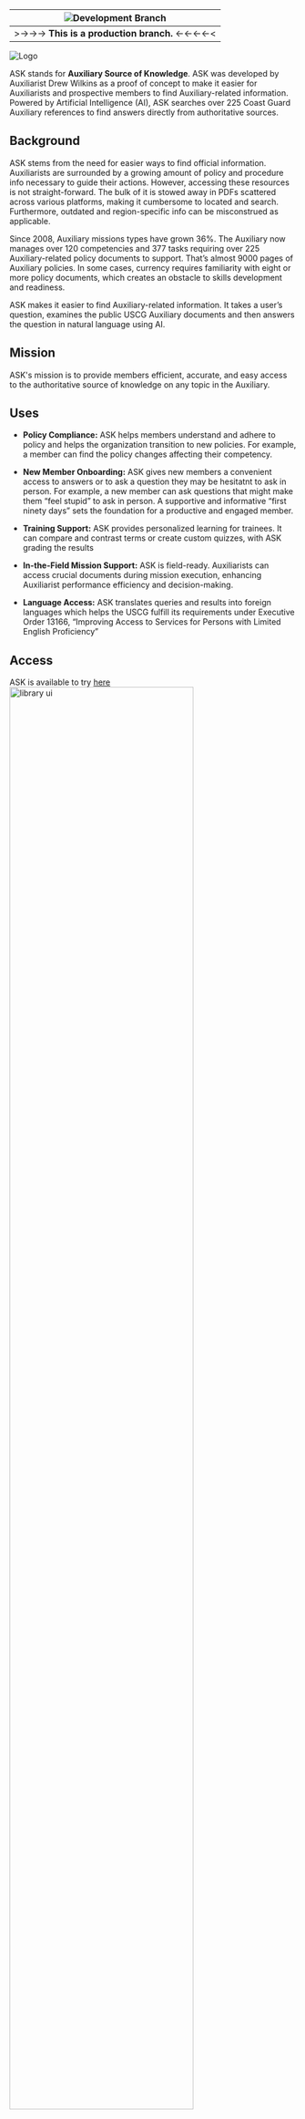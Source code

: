| ![Development Branch](https://img.shields.io/badge/branch-production-blue?style=for-the-badge) |
|---|
| >->->-> **This is a production branch.** <-<-<-<-< |


![Logo](https://raw.githubusercontent.com/drew-wks/ASK/main/images/ASK_logotype_color.png?raw=true)

ASK stands for **Auxiliary Source of Knowledge**. ASK was developed by Auxiliarist Drew Wilkins as a proof of concept to make it easier for Auxiliarists and prospective members to find Auxiliary-related information. Powered by Artificial Intelligence (AI), ASK searches over 225 Coast Guard Auxiliary references to find answers directly from authoritative sources.

## Background
ASK stems from the need for easier ways to find official information. Auxiliarists are surrounded by a growing amount of policy and procedure info necessary to guide their actions. However, accessing these resources is not straight-forward. The bulk of it is stowed away in PDFs scattered across various platforms, making it cumbersome to located and search. Furthermore, outdated and region-specific info can be misconstrued as applicable. 

Since 2008, Auxiliary missions types have grown 36%. The Auxiliary now manages over 120 competencies and 377 tasks requiring over 225 Auxiliary-related policy documents to support. That’s almost 9000 pages of Auxiliary policies. In some cases, currency requires familiarity with eight or more policy documents, which creates an obstacle to skills development and readiness. 

ASK makes it easier to find Auxiliary-related information. It takes a user’s question, examines the public USCG Auxiliary documents and then answers the question in natural language using AI.

## Mission 
ASK's mission is to provide members efficient, accurate, and easy access  to the authoritative source of knowledge on any topic in the Auxiliary.

## Uses

  - **Policy Compliance:** ASK helps members understand and adhere to policy and helps the organization transition to new policies. For example, a member can find the policy changes affecting their competency.

 - **New Member Onboarding:** ASK gives new members a convenient access to answers or to ask a question they may be hesitatnt to ask in person. For example, a new member can ask questions that might make them “feel stupid” to ask in person. A supportive and informative “first ninety days” sets the foundation for a productive and engaged member.

 - **Training Support:** ASK provides personalized learning for trainees. It can compare and contrast terms or create custom quizzes, with ASK grading the results

 - **In-the-Field Mission Support:** ASK is field-ready. Auxiliarists can access crucial documents during mission execution, enhancing Auxiliarist performance efficiency and decision-making. 

 - **Language Access:** ASK translates queries and results into foreign languages which helps the USCG fulfill its requirements under Executive Order 13166, “Improving Access to Services for Persons with Limited English Proficiency” 

## Access
ASK is available to try [here](https://uscg-auxiliary-ask.streamlit.app/) <br>
<a href="https://uscg-auxiliary-ask.streamlit.app/"><img align="center" src="https://raw.githubusercontent.com/drew-wks/ASK/main/images/what_is_the_aux_screenshot.png" alt="library ui" width="80%" align="center"/></a>

## How it Works
### Generative AI Document Search
Generative AI Document Search brings together two capabilities of Artificial Intelligence (AI): the powerful information **retrieval** of a search engine with **text generation** ability of a Generative AI operating within a controlled organizational environment. Generative AI Document Search overcomes limitations of both by utilizing retrieved information from existing data, ensuring that the answers provided are not only contextually appropriate but also substantiated by credible sources. It works by taking a user’s question from a search bar, retrieving related information from a pre-defined library of USCG reference documents, and then generating a detailed response back to the user that includes the source citations.
<br><br>
<a href="https://uscg-auxiliary-ask.streamlit.app/"><img align="center" src="https://raw.githubusercontent.com/dvvilkins/ASK/main/images/rag_flow_detail.png" alt="low" width="90%" align="center"/></a>


## Document Library
ASK is loaded with over 250 national documents (over 8000 pages). The app includes a searchable list of documents in its information section. Click image to visit.<br><br>
<a href="https://uscg-auxiliary-ask.streamlit.app/Library#library-overview"><img align="center" src="https://raw.githubusercontent.com/dvvilkins/ASK/main/images/library_ui.png" alt="library ui" width="60%"/></a>

## Data Flow
The data flow model is below. <br><br>
<img align="center" src="images/data_flow_diagram.png" alt="low" width="80%" align="center"/></a>  


## Technology Components

ASK relies on five core components: a python codebase, a Gen AI model, vector database, a runtime environment, and a Web app server. It has been designed to take advantage of open-source to allow continued innovation and to keep costs low.

The main components of the solution are:

  - **Codebase**: written by me in Python 3.8.10 using open source licenses. Version control is via a public git repository located at _https://github.com/drew-wks/ASK. Development workflow is notated [here.](docs/project_development_workflow.md)

- **Embedding model**: Embeddings are generated using OpenAI Ada v.2 which is providing state of the art (SOTA) embeddings at the time of this writing. The model is accessed from the code via API. Alternatives exist and may provide superior results or same for less cost. More on this embedding can be found here: https://platform.openai.com/docs/guides/embeddings/what-are-embeddings

- **Storage**: Qdrant open-source vector database cluster hosted on AWS. The proof of concept utilizes 300 MB of file storage (186 MB payload of pdfs plus 100 MB for the vectors, metadata, index and swap files). The recommended configuration is for 600 MB to hold all policy documents in the Auxiliary.

- **Inference model**: OpenAI ChatGPT 3.5 series via API. Chat history is currently turned off as it doesn’t seem to be needed and minimizes per-request costs. More information on this API is located at https://platform.openai.com/docs/guides/gpt/chat-completions-api

- **Runtime environment, Web app server, front end:** All provided by Streamlit framework and cloud turns the Python script by rendering it as a web app.

Two additional components simplify system development and management:

- **LangChain**: An open-source integration framework for Gen AI models which integrates the components in the Gen AI pipeline and makes it easy to change the ingestion approach, model or vector database as requirement change or opportunities arise. This is essential since generative AI technology is advancing quickly.

- **AI Ops:** Trubrics monitoring and optimization for machine learning models. It collects the queries and responses, parameters and token usage , and direct user feedback and provides an administrative dashboard for monitoring performance.

## Configuration
The following configuration was specified for the proof of concept. This proposal recommends using it for the first-year launch of ASK. 
<br> <br>
 <img src="https://raw.githubusercontent.com/drew-wks/ASK/main/images/configuration_table.png" alt="configuration table" width="60%"/>


## Costs
Estimated year one costs are given below based on the recommended configuration. Primary cost drivers are usage and storage. All costs are monthly subscriptions. There is no deployment cost since the prototype has already been built and can be moved to production using volunteers.
 <br> <br> 
 <img align="center" src="https://raw.githubusercontent.com/drew-wks/ASK/main/images/costs.png" alt="costs" width="50%"/>

## Github Repo Contents
The streamlit app is a multi-page app with the table of contents hidden. Streamlit runs off of ui.py. rag.py contains most of the retrieval and inference code.  Helper functions are contained in utils.py
Efforts were taken to free up as much screen real estate as possible for small mobile screens. This includes:
  - Creating a rich info area located on a separate page of a multipage app and hiding the TOC
  - Linking to other pages with a hyperlink rather than a button that takes up vertical space
  - Adjustments to page header and footer
  - Replacing Streamlit header with st.status
  - Removing instructional text after query is submitted to make room for response (using st.empty)
    
Other features  
  - OpenAI down triggers a user warning
  - Warning is displayed if OpenAI quota is exceeded and I need to pay for more credits

Testing  
  - Development workflow is notated [here.](docs/project_development_workflow.md) 
  - Additional testing is conducted using /test, test.py, just_streamlit_text.py

Library Administration
  - The code for administrating the library is located in a separate repo. 

### How to Run Locally (using VS Code)
1. Clone the repository
2. Open the project in VS Code.
3. Set up your local environment and python interpreter 
4. Add your streamlit secrets into .secrets.toml
  - `GCP_CREDENTIALS_FOR_STREAMLIT_USCGAUX_APP` – service account (path or dict)
  - `CATALOG` – Google file ID for accessing the Google Sheet
5. Select the ui.py file (this is the Streamlit entrypoint)
6. Go to the "Run and Debug" panel in VS Code (Ctrl+Shift+D or Cmd+Shift+D).
7. Select "Run Streamlit App" and press the green play button to start
8.  The Streamlit user interface will load in the default browser
9.  9. To run the tests, install pytest

